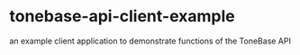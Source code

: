 # tonebase-api-client-example
an example client application to demonstrate functions of the ToneBase API

